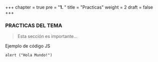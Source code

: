 +++
chapter = true
pre = "<b>1. </b>"
title = "Practicas"
weight = 2
draft = false
+++

### PRACTICAS DEL TEMA 

>Esta sección es importante...

Ejemplo de código JS 

```javasript
alert ("Hola Mundo!")
```